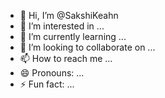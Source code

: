 - 👋 Hi, I’m @SakshiKeahn
- 👀 I’m interested in ...
- 🌱 I’m currently learning ...
- 💞️ I’m looking to collaborate on ...
- 📫 How to reach me ...
- 😄 Pronouns: ...
- ⚡ Fun fact: ...

<!---
SakshiKeahn/SakshiKeahn is a ✨ special ✨ repository because its `README.md` (this file) appears on your GitHub profile.
You can click the Preview link to take a look at your changes.
--->
